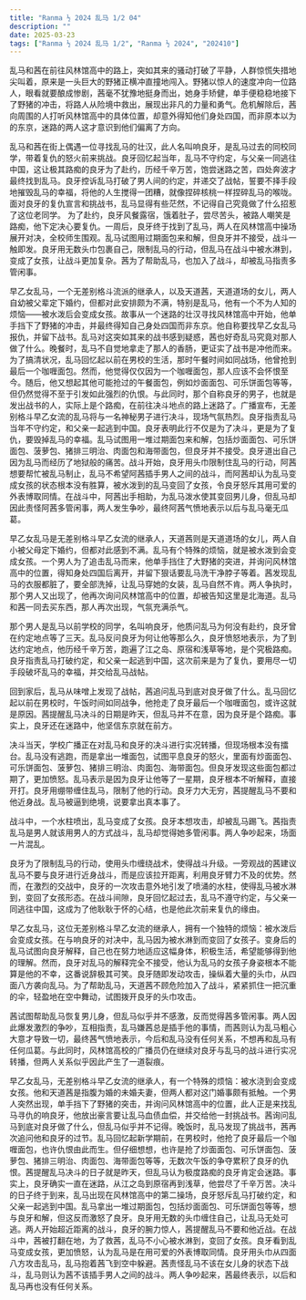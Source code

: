 ```yaml
---
title: "Ranma ½ 2024 乱马 1/2 04"
description: ""
date: 2025-03-23
tags: ["Ranma ½ 2024 乱马 1/2", "Ranma ½ 2024", "202410"]
---
```


乱马和茜在前往风林馆高中的路上，突如其来的骚动打破了平静，人群惊慌失措地尖叫着，原来是一头巨大的野猪正横冲直撞地闯入。野猪以惊人的速度冲向一位路人，眼看就要酿成惨剧，茜毫不犹豫地挺身而出，她身手矫健，单手便稳稳地接下了野猪的冲击，将路人从险境中救出，展现出非凡的力量和勇气。危机解除后，茜向周围的人打听风林馆高中的具体位置，却意外得知他们身处四国，而非原本以为的东京，迷路的两人这才意识到他们偏离了方向。

乱马和茜在街上偶遇一位寻找乱马的壮汉，此人名叫响良牙，是乱马过去的同校同学，带着复仇的怒火前来挑战。良牙回忆起当年，乱马不守约定，与父亲一同逃往中国，这让极其路痴的良牙为了赴约，历经千辛万苦，饱尝迷路之苦，四处奔波才最终找到乱马。良牙控诉乱马打破了男人间的约定，并递交了战帖，誓要不择手段地摧毁乱马的幸福，将他的人生搅得一团糟，就像捏碎核桃一样捏碎乱马的喉咙。面对良牙的复仇宣言和挑战书，乱马显得有些茫然，不记得自己究竟做了什么招惹了这位老同学。 为了赴约，良牙风餐露宿，饿着肚子，尝尽苦头，被路人嘲笑是路痴，他下定决心要复仇。一周后，良牙终于找到了乱马，两人在风林馆高中操场展开对决，全校师生围观。乱马试图用过期面包来和解，但良牙并不接受，战斗一触即发。良牙用无数头巾包裹自己，限制乱马的行动，但乱马在战斗中被水淋到，变成了女孩，让战斗更加复杂。茜为了帮助乱马，也加入了战斗，却被乱马指责多管闲事。

早乙女乱马，一个无差别格斗流派的继承人，以及天道茜，天道道场的女儿，两人自幼被父辈定下婚约，但都对此安排颇为不满，特别是乱马，他有一个不为人知的烦恼——被水泼后会变成女孩。故事从一个迷路的壮汉寻找风林馆高中开始，他单手挡下了野猪的冲击，并最终得知自己身处四国而非东京。他自称要找早乙女乱马报仇，并留下战书。乱马对这突如其来的战书感到疑惑，茜也好奇乱马究竟对那人做了什么。晚餐时，乱马不自觉地拿走了那人的香肠，更证实了战书是冲他而来。为了搞清状况，乱马回忆起以前在男校的生活，那时午餐时间如同战场，他曾抢到最后一个咖喱面包。然而，他觉得仅仅因为一个咖喱面包，那人应该不会怀恨至今。随后，他又想起其他可能抢过的午餐面包，例如炒面面包、可乐饼面包等等，但仍然觉得不至于引发如此强烈的仇恨。与此同时，那个自称良牙的男子，也就是发出战书的人，实际上是个路痴，在前往决斗地点的路上迷路了。广播宣布，无差别格斗早乙女流的乱马将与一名神秘男子进行决斗，现场气氛热烈。良牙指责乱马当年不守约定，和父亲一起逃到中国。良牙表明此行不仅是为了决斗，更是为了复仇，要毁掉乱马的幸福。乱马试图用一堆过期面包来和解，包括炒面面包、可乐饼面包、菠萝包、猪排三明治、肉面包和海带面包，但良牙并不接受。良牙道出自己因为乱马而经历了地狱般的痛苦。战斗开始，良牙用头巾限制住乱马的行动，阿茜想要帮忙被乱马制止，乱马不希望阿茜插手男人之间的战斗，而阿茜却认为乱马变成女孩的状态根本没有胜算，被水泼到的乱马变回了女孩，令良牙怒斥其用可爱的外表博取同情。在战斗中，阿茜出手相助，为乱马泼水使其变回男儿身，但乱马却因此责怪阿茜多管闲事，两人发生争吵，最终阿茜气愤地表示以后与乱马毫无瓜葛。

早乙女乱马是无差别格斗早乙女流的继承人，天道茜则是天道道场的女儿，两人自小被父母定下婚约，但都对此感到不满。乱马有个特殊的烦恼，就是被水泼到会变成女孩。一个男人为了追击乱马而来，他单手挡住了大野猪的突进，并询问风林馆高中的位置，得知身处四国后离开，并留下狠话要乱马洗干净脖子等着。茜发现乱马的衣服都脏了，要全部洗掉，让乱马穿她的女装，乱马自然不肯。两人争执时，那个男人又出现了，他再次询问风林馆高中的位置，却被告知这里是北海道。乱马和茜一同去买东西，那人再次出现，气氛充满杀气。

那个男人是乱马以前学校的同学，名叫响良牙，他质问乱马为何没有赴约，良牙曾在约定地点等了三天。乱马反问良牙为何让他等那么久，良牙愤怒地表示，为了到达约定地点，他历经千辛万苦，跑遍了江之岛、原宿和浅草等地，是个究极路痴。良牙指责乱马打破约定，和父亲一起逃到中国，这次前来是为了复仇，要用尽一切手段破坏乱马的幸福，并交给乱马战帖。

回到家后，乱马从味噌上发现了战帖，茜追问乱马到底对良牙做了什么。乱马回忆起以前在男校时，午饭时间如同战争，他抢走了良牙最后一个咖喱面包，或许这就是原因。茜提醒乱马决斗的日期是昨天，但乱马并不在意，因为良牙是个路痴。事实上，良牙还在迷路中，他坚信东京就在前方。

决斗当天，学校广播正在对乱马和良牙的决斗进行实况转播，但现场根本没有擂台。乱马没有逃跑，而是拿出一堆面包，试图平息良牙的怒火，里面有炒面面包、可乐饼面包、菠萝包、猪排三明治、肉面包、海带面包。但良牙发现这些面包都过期了，更加愤怒。乱马表示是因为良牙让他等了一星期，良牙根本不听解释，直接开打。良牙用绷带缠住乱马，限制了他的行动。良牙力大无穷，茜提醒乱马不要和他近身战。乱马被逼到绝境，说要拿出真本事了。

战斗中，一个水柱喷出，乱马变成了女孩。良牙本想攻击，却被乱马踢飞。茜指责乱马是男人就该用男人的方式战斗，乱马却觉得她多管闲事。两人争吵起来，场面一片混乱。

良牙为了限制乱马的行动，使用头巾缠绕战术，使得战斗升级。一旁观战的茜建议乱马不要与良牙进行近身战斗，而是应该拉开距离，利用良牙臂力不及的优势。然而，在激烈的交战中，良牙的一次攻击意外地引发了喷涌的水柱，使得乱马被水淋到，变回了女孩形态。在战斗间隙，良牙回忆起过去，乱马不遵守约定，与父亲一同逃往中国，这成为了他耿耿于怀的心结，也是他此次前来复仇的缘由。

早乙女乱马，这位无差别格斗早乙女流的继承人，拥有一个独特的烦恼：被水泼后会变成女孩。在与响良牙的对决中，乱马因为被水淋到而变回了女孩子。变身后的乱马试图向良牙解释，自己也在努力地适应这幅身体，积极生活，希望能够得到他的理解。然而，良牙对乱马的解释完全不接受，他认为乱马的女孩子身姿根本不能算是他的不幸，这番说辞极其可笑。良牙随即发动攻击，操纵着大量的头巾，从四面八方袭向乱马。为了帮助乱马，天道茜不顾危险加入了战斗，紧紧抓住一把沉重的伞，轻盈地在空中舞动，试图拨开良牙的头巾攻击。

茜试图帮助乱马恢复男儿身，但乱马似乎并不感激，反而觉得茜多管闲事。两人因此爆发激烈的争吵，互相指责，乱马嫌茜总是插手他的事情，而茜则认为乱马粗心大意才导致一切，最终茜气愤地表示，今后和乱马没有任何关系，不想再和乱马有任何瓜葛。与此同时，风林馆高校的广播员仍在继续对良牙与乱马的战斗进行实况转播，但两人关系似乎因此产生了一道裂痕。

早乙女乱马，无差别格斗早乙女流的继承人，有一个特殊的烦恼：被水浇到会变成女孩。他和天道茜是指腹为婚的未婚夫妻，但两人都对这门婚事颇有抵触。一个男人突然出现，单手挡下了野猪的突击，并询问风林馆高中的位置，此人正是来找乱马寻仇的响良牙，他放出豪言要让乱马血债血偿，并交给他一封挑战书。茜询问乱马到底对良牙做了什么，但乱马似乎并不记得。晚饭时，乱马发现了挑战书，茜再次追问他和良牙的过节。乱马回忆起新学期前，在男校时，他抢了良牙最后一个咖喱面包，也许仇恨由此而生。但仔细想想，也许是抢了炒面面包、可乐饼面包、菠萝包、猪排三明治、肉面包、海带面包等等，无数次午饭的争夺累积了良牙的仇恨。茜提醒乱马决斗的日子就是昨天，但乱马认为极度路痴的良牙肯定会迷路。事实上，良牙确实一直在迷路，从江之岛到原宿再到浅草，他尝尽了千辛万苦。决斗的日子终于到来，乱马出现在风林馆高中的第二操场，良牙怒斥乱马打破约定，和父亲一起逃到中国。乱马拿出一堆过期面包，包括炒面面包、可乐饼面包等等，想与良牙和解，但这反而激怒了良牙。良牙用无数的头巾缠住自己，让乱马无处可逃。两人开始超近距离的战斗，良牙的腕力惊人，茜提醒乱马不要和他近战。在战斗中，茜被打翻在地，为了救茜，乱马不小心被水淋到，变回了女孩。良牙看到乱马变成女孩，更加愤怒，认为乱马是在用可爱的外表博取同情。良牙用头巾从四面八方攻击乱马，乱马抱着茜飞到空中躲避。茜责怪乱马不该在女儿身的状态下战斗，乱马则认为茜不该插手男人之间的战斗。两人争吵起来，茜最终表示，以后和乱马再也没有任何关系。